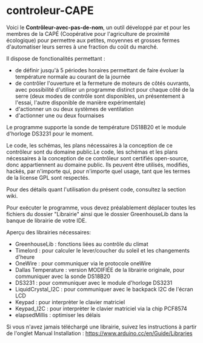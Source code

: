 # controleur-CAPE
Voici le **Contrôleur-avec-pas-de-nom**, un outil développé par et pour les membres de la CAPÉ (Coopérative pour l'agriculture de proximité écologique) pour permettre aux petites, moyennes et grosses fermes d'automatiser leurs serres à une fraction du coût du marché.

Il dispose de fonctionalités permettant :
- de définir jusqu'à 5 périodes horaires permettant de faire évoluer la température normale au courant de la journée
- de contrôler l'ouverture et la fermeture de moteurs de côtés ouvrants, avec possibilité d'utiliser un programme distinct pour chaque côté de la serre (deux modes de contrôle sont disponibles, un présentement à l'essai, l'autre disponible de manière expérimentale)
- d'actionner un ou deux systèmes de ventilation
- d'actionner une ou deux fournaises

Le programme supporte la sonde de température DS18B20 et le module d'horloge DS3231 pour le moment.

Le code, les schémas, les plans nécessaires à la conception de ce contrôleur sont du domaine public.Le code, les schémas et les plans nécessaires à la conception de ce contrôleur sont certifiés open-source, donc appartiennent au domaine public. Ils peuvent être utilisés, modifiés, hackés, par n'importe qui, pour n'importe quel usage, tant que les termes de la license GPL sont respectés.

Pour des détails quant  l'utilisation du présent code, consultez la section wiki.

Pour exécuter le programme, vous devez préalablement déplacer toutes les fichiers du dossier "Librairie" ainsi que le dossier GreenhouseLib dans la banque de librairie de votre IDE.

Aperçu des librairies nécessaires: 
- GreenhouseLib : fonctions liées au contrôle du climat
- Timelord : pour calculer le lever/coucher du soleil et les changements d'heure
- OneWire : pour communiquer via le protocole oneWire
- Dallas Temperature : version MODIFIÉE de la librairie originale, pour communiquer avec la sonde DS18B20
- DS3231 : pour communiquer avec le module d'horloge DS3231
- LiquidCrystal_I2C : pour communiquer avec le backpack I2C de l'écran LCD
- Keypad : pour interprèter le clavier matriciel
- Keypad_I2C : pour interprèter le clavier matriciel via la chip PCF8574
- elapsedMillis : optimiser les délais

Si vous n'avez jamais téléchargé une librairie, suivez les instructions à partir de l'onglet Manual Installation :
https://www.arduino.cc/en/Guide/Libraries

